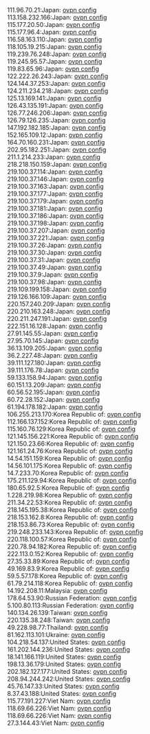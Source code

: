 111.96.70.21:Japan: [ovpn config](vpn/111_96_70_21.ovpn)  
113.158.232.166:Japan: [ovpn config](vpn/113_158_232_166.ovpn)  
115.177.20.50:Japan: [ovpn config](vpn/115_177_20_50.ovpn)  
115.177.96.4:Japan: [ovpn config](vpn/115_177_96_4.ovpn)  
116.58.163.110:Japan: [ovpn config](vpn/116_58_163_110.ovpn)  
118.105.19.215:Japan: [ovpn config](vpn/118_105_19_215.ovpn)  
119.239.76.248:Japan: [ovpn config](vpn/119_239_76_248.ovpn)  
119.245.95.57:Japan: [ovpn config](vpn/119_245_95_57.ovpn)  
119.83.65.96:Japan: [ovpn config](vpn/119_83_65_96.ovpn)  
122.222.26.243:Japan: [ovpn config](vpn/122_222_26_243.ovpn)  
124.144.37.253:Japan: [ovpn config](vpn/124_144_37_253.ovpn)  
124.211.234.218:Japan: [ovpn config](vpn/124_211_234_218.ovpn)  
125.13.169.141:Japan: [ovpn config](vpn/125_13_169_141.ovpn)  
126.43.135.191:Japan: [ovpn config](vpn/126_43_135_191.ovpn)  
126.77.246.206:Japan: [ovpn config](vpn/126_77_246_206.ovpn)  
126.79.126.235:Japan: [ovpn config](vpn/126_79_126_235.ovpn)  
147.192.182.185:Japan: [ovpn config](vpn/147_192_182_185.ovpn)  
152.165.109.12:Japan: [ovpn config](vpn/152_165_109_12.ovpn)  
164.70.160.231:Japan: [ovpn config](vpn/164_70_160_231.ovpn)  
202.95.182.251:Japan: [ovpn config](vpn/202_95_182_251.ovpn)  
211.1.214.233:Japan: [ovpn config](vpn/211_1_214_233.ovpn)  
218.218.150.159:Japan: [ovpn config](vpn/218_218_150_159.ovpn)  
219.100.37.114:Japan: [ovpn config](vpn/219_100_37_114.ovpn)  
219.100.37.146:Japan: [ovpn config](vpn/219_100_37_146.ovpn)  
219.100.37.163:Japan: [ovpn config](vpn/219_100_37_163.ovpn)  
219.100.37.177:Japan: [ovpn config](vpn/219_100_37_177.ovpn)  
219.100.37.179:Japan: [ovpn config](vpn/219_100_37_179.ovpn)  
219.100.37.181:Japan: [ovpn config](vpn/219_100_37_181.ovpn)  
219.100.37.186:Japan: [ovpn config](vpn/219_100_37_186.ovpn)  
219.100.37.198:Japan: [ovpn config](vpn/219_100_37_198.ovpn)  
219.100.37.207:Japan: [ovpn config](vpn/219_100_37_207.ovpn)  
219.100.37.221:Japan: [ovpn config](vpn/219_100_37_221.ovpn)  
219.100.37.26:Japan: [ovpn config](vpn/219_100_37_26.ovpn)  
219.100.37.30:Japan: [ovpn config](vpn/219_100_37_30.ovpn)  
219.100.37.31:Japan: [ovpn config](vpn/219_100_37_31.ovpn)  
219.100.37.49:Japan: [ovpn config](vpn/219_100_37_49.ovpn)  
219.100.37.9:Japan: [ovpn config](vpn/219_100_37_9.ovpn)  
219.100.37.98:Japan: [ovpn config](vpn/219_100_37_98.ovpn)  
219.109.199.158:Japan: [ovpn config](vpn/219_109_199_158.ovpn)  
219.126.166.109:Japan: [ovpn config](vpn/219_126_166_109.ovpn)  
220.157.240.209:Japan: [ovpn config](vpn/220_157_240_209.ovpn)  
220.210.163.248:Japan: [ovpn config](vpn/220_210_163_248.ovpn)  
220.211.247.191:Japan: [ovpn config](vpn/220_211_247_191.ovpn)  
222.151.16.128:Japan: [ovpn config](vpn/222_151_16_128.ovpn)  
27.91.145.55:Japan: [ovpn config](vpn/27_91_145_55.ovpn)  
27.95.70.145:Japan: [ovpn config](vpn/27_95_70_145.ovpn)  
36.13.109.205:Japan: [ovpn config](vpn/36_13_109_205.ovpn)  
36.2.227.48:Japan: [ovpn config](vpn/36_2_227_48.ovpn)  
39.111.127.180:Japan: [ovpn config](vpn/39_111_127_180.ovpn)  
39.111.176.78:Japan: [ovpn config](vpn/39_111_176_78.ovpn)  
59.133.158.94:Japan: [ovpn config](vpn/59_133_158_94.ovpn)  
60.151.13.209:Japan: [ovpn config](vpn/60_151_13_209.ovpn)  
60.56.52.195:Japan: [ovpn config](vpn/60_56_52_195.ovpn)  
60.72.28.152:Japan: [ovpn config](vpn/60_72_28_152.ovpn)  
61.194.178.182:Japan: [ovpn config](vpn/61_194_178_182.ovpn)  
106.255.213.170:Korea Republic of: [ovpn config](vpn/106_255_213_170.ovpn)  
112.166.137.152:Korea Republic of: [ovpn config](vpn/112_166_137_152.ovpn)  
115.160.76.129:Korea Republic of: [ovpn config](vpn/115_160_76_129.ovpn)  
121.145.156.221:Korea Republic of: [ovpn config](vpn/121_145_156_221.ovpn)  
121.150.23.66:Korea Republic of: [ovpn config](vpn/121_150_23_66.ovpn)  
121.161.24.76:Korea Republic of: [ovpn config](vpn/121_161_24_76.ovpn)  
14.54.151.159:Korea Republic of: [ovpn config](vpn/14_54_151_159.ovpn)  
14.56.101.175:Korea Republic of: [ovpn config](vpn/14_56_101_175.ovpn)  
14.7.233.70:Korea Republic of: [ovpn config](vpn/14_7_233_70.ovpn)  
175.211.129.94:Korea Republic of: [ovpn config](vpn/175_211_129_94.ovpn)  
180.65.92.5:Korea Republic of: [ovpn config](vpn/180_65_92_5.ovpn)  
1.228.219.98:Korea Republic of: [ovpn config](vpn/1_228_219_98.ovpn)  
211.34.22.53:Korea Republic of: [ovpn config](vpn/211_34_22_53.ovpn)  
218.145.195.38:Korea Republic of: [ovpn config](vpn/218_145_195_38.ovpn)  
218.153.162.8:Korea Republic of: [ovpn config](vpn/218_153_162_8.ovpn)  
218.153.86.73:Korea Republic of: [ovpn config](vpn/218_153_86_73.ovpn)  
219.248.233.143:Korea Republic of: [ovpn config](vpn/219_248_233_143.ovpn)  
220.118.100.57:Korea Republic of: [ovpn config](vpn/220_118_100_57.ovpn)  
220.78.94.182:Korea Republic of: [ovpn config](vpn/220_78_94_182.ovpn)  
222.113.0.152:Korea Republic of: [ovpn config](vpn/222_113_0_152.ovpn)  
27.35.33.89:Korea Republic of: [ovpn config](vpn/27_35_33_89.ovpn)  
49.169.83.9:Korea Republic of: [ovpn config](vpn/49_169_83_9.ovpn)  
59.5.57.178:Korea Republic of: [ovpn config](vpn/59_5_57_178.ovpn)  
61.79.214.118:Korea Republic of: [ovpn config](vpn/61_79_214_118.ovpn)  
14.192.208.11:Malaysia: [ovpn config](vpn/14_192_208_11.ovpn)  
178.64.53.90:Russian Federation: [ovpn config](vpn/178_64_53_90.ovpn)  
5.100.80.113:Russian Federation: [ovpn config](vpn/5_100_80_113.ovpn)  
140.134.26.139:Taiwan: [ovpn config](vpn/140_134_26_139.ovpn)  
220.135.38.248:Taiwan: [ovpn config](vpn/220_135_38_248.ovpn)  
49.228.98.77:Thailand: [ovpn config](vpn/49_228_98_77.ovpn)  
81.162.113.101:Ukraine: [ovpn config](vpn/81_162_113_101.ovpn)  
104.218.54.137:United States: [ovpn config](vpn/104_218_54_137.ovpn)  
161.202.144.236:United States: [ovpn config](vpn/161_202_144_236.ovpn)  
18.141.166.119:United States: [ovpn config](vpn/18_141_166_119.ovpn)  
198.13.36.179:United States: [ovpn config](vpn/198_13_36_179.ovpn)  
202.182.127.177:United States: [ovpn config](vpn/202_182_127_177.ovpn)  
208.94.244.242:United States: [ovpn config](vpn/208_94_244_242.ovpn)  
45.76.147.33:United States: [ovpn config](vpn/45_76_147_33.ovpn)  
8.37.43.188:United States: [ovpn config](vpn/8_37_43_188.ovpn)  
115.77.191.227:Viet Nam: [ovpn config](vpn/115_77_191_227.ovpn)  
118.69.66.226:Viet Nam: [ovpn config](vpn/118_69_66_226.ovpn)  
118.69.66.226:Viet Nam: [ovpn config](vpn/118_69_66_226.ovpn)  
27.3.144.43:Viet Nam: [ovpn config](vpn/27_3_144_43.ovpn)  
